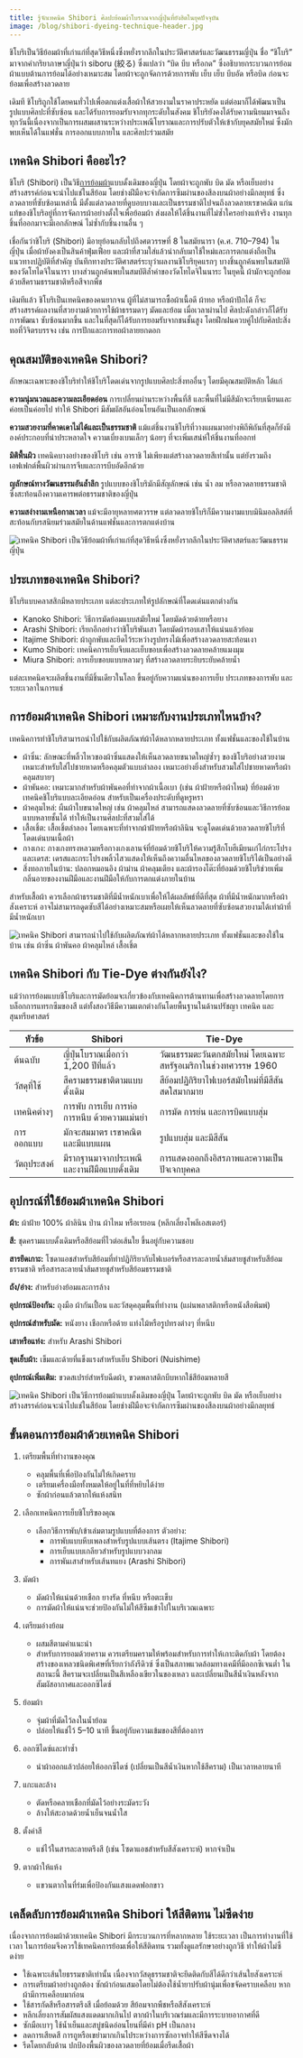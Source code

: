 ```yaml
---
title: รู้จักเทคนิค Shibori ศิลปะย้อมผ้าโบราณจากญี่ปุ่นที่ยังฮิตในยุคปัจจุบัน
image: /blog/shibori-dyeing-technique-header.jpg
---
```


ชิโบริเป็นวิธีย้อมผ้าที่เก่าแก่ที่สุดวิธีหนึ่งซึ่งหยั่งรากลึกในประวัติศาสตร์และวัฒนธรรมญี่ปุ่น ชื่อ “ชิโบริ” มาจากคำกริยาภาษาญี่ปุ่นว่า siboru (絞る) ซึ่งแปลว่า “บิด บีบ หรือกด” ซึ่งอธิบายกระบวนการย้อมผ้าแบบต้านการย้อมได้อย่างเหมาะสม โดยผ้าจะถูกจัดการด้วยการพับ เย็บ เย็บ บีบอัด หรือบิด ก่อนจะย้อมเพื่อสร้างลวดลาย

เดิมที ชิโบริถูกใช้โดยคนทั่วไปเพื่อตกแต่งเสื้อผ้าให้สวยงามในราคาประหยัด แต่ต่อมาก็ได้พัฒนาเป็นรูปแบบศิลปะที่ซับซ้อน และได้รับการยอมรับจากทุกระดับในสังคม ชิโบริยังคงได้รับความนิยมมาจนถึงทุกวันนี้เนื่องจากเป็นการผสมผสานระหว่างประเพณีโบราณและการปรับตัวให้เข้ากับยุคสมัยใหม่ ซึ่งมักพบเห็นได้ในแฟชั่น การออกแบบภายใน และศิลปะร่วมสมัย

## เทคนิค Shibori คืออะไร?

ชิโบริ (Shibori) เป็นวิธี[การย้อมผ้า](/blog/how-to-do-tie-dye-shirt)แบบดั้งเดิมของญี่ปุ่น โดยผ้าจะถูกพับ บิด มัด หรือเย็บอย่างสร้างสรรค์ก่อนจะนำไปแช่ในสีย้อม โดยช่างฝีมือจะจำกัดการซึมผ่านของสีลงบนผ้าอย่างมีกลยุทธ์ ซึ่งลวดลายที่ซับซ้อนเหล่านี้ มีตั้งแต่ลวดลายที่ดูบอบบางและเป็นธรรมชาติไปจนถึงลวดลายเรขาคณิต แก่นแท้ของชิโบริอยู่ที่การจัดการผ้าอย่างตั้งใจเพื่อย้อมผ้า ส่งผลให้ได้ชิ้นงานที่ไม่ซ้ำใครอย่างแท้จริง งานทุกชิ้นที่ออกมาจะมีเอกลักษณ์ ไม่ซ้ำกับชิ้นงานอื่น ๆ

เชื่อกันว่าชิโบริ (Shibori) มีอายุย้อนกลับไปถึงศตวรรษที่ 8 ในสมัยนารา (ค.ศ. 710–794) ในญี่ปุ่น เมื่อผ้ายังคงเป็นสินค้าฟุ่มเฟือย และผ้าที่สวมใส่แล้วนำกลับมาใช้ใหม่และการตกแต่งถือเป็นแนวทางปฏิบัติที่สำคัญ บันทึกทางประวัติศาสตร์ระบุว่าผลงานชิโบริยุคแรกๆ บางชิ้นถูกค้นพบในสมบัติของวัดโทไดจิในนารา บางส่วนถูกค้นพบในสมบัติล้ำค่าของวัดโทไดจิในนาระ ในยุคนี้ ผ้ามักจะถูกย้อมด้วยสีครามธรรมชาติหรือสีจากพืช

เดิมทีแล้ว ชิโบริเป็นเทคนิคของคนยากจน ผู้ที่ไม่สามารถซื้อผ้าเนื้อดี ผ้าทอ หรือผ้าปักได้ ก็จะสร้างสรรค์ผลงานที่สวยงามด้วยการใช้ผ้าธรรมดาๆ มัดและย้อม เมื่อเวลาผ่านไป ศิลปะดังกล่าวก็ได้รับการพัฒนา ซับซ้อนมากขึ้น และในที่สุดก็ได้รับการยอมรับจากชนชั้นสูง โดยฝึกฝนควบคู่ไปกับศิลปะสิ่งทอที่วิจิตรบรรจง เช่น การปักและการทอผ้าลายยกดอก

## คุณสมบัติของเทคนิค Shibori?

ลักษณะเฉพาะของชิโบริทำให้ชิโบริโดดเด่นจากรูปแบบศิลปะสิ่งทออื่นๆ โดยมีคุณสมบัติหลัก ได้แก่

**ความนุ่มนวลและความละเอียดอ่อน** การเปลี่ยนผ่านระหว่างพื้นที่สี และพื้นที่ไม่มีสีมักจะเรียบเนียนและค่อยเป็นค่อยไป ทำให้ Shibori มีสัมผัสอันอ่อนโยนอันเป็นเอกลักษณ์

**ความสวยงามที่คาดเดาไม่ได้และเป็นธรรมชาติ** แม้แต่ชิ้นงานชิโบริที่วางแผนมาอย่างพิถีพิถันที่สุดก็ยังมีองค์ประกอบที่น่าประหลาดใจ ความเบี่ยงเบนเล็กๆ น้อยๆ ที่จะเพิ่มเสน่ห์ให้ชิ้นงานที่ออกท่

**มิติพื้นผิว** เทคนิคบางอย่างของชิโบริ เช่น อาราชิ ไม่เพียงแต่สร้างลวดลายสีเท่านั้น แต่ยังรวมถึงเอฟเฟกต์พื้นผิวผ่านการจีบและการบีบอัดอีกด้วย

**ญลักษณ์ทางวัฒนธรรมอันล้ำลึก** รูปแบบของชิโบริมักมีสัญลักษณ์ เช่น น้ำ ลม หรือลวดลายธรรมชาติ ซึ่งสะท้อนถึงความเคารพต่อธรรมชาติของญี่ปุ่น

**ความสง่างามเหนือกาลเวลา** แม้จะมีอายุหลายศตวรรษ แต่ลวดลายชิโบริก็มีความงามแบบมินิมอลลิสต์ที่สะท้อนกับรสนิยมร่วมสมัยในด้านแฟชั่นและการตกแต่งบ้าน

![เทคนิค Shibori เป็นวิธีย้อมผ้าที่เก่าแก่ที่สุดวิธีหนึ่งซึ่งหยั่งรากลึกในประวัติศาสตร์และวัฒนธรรมญี่ปุ่น](/blog/shibori-dyeing-technique-1.jpg)

## ประเภทของเทคนิค Shibori?

ชิโบริแบบคลาสสิกมีหลายประเภท แต่ละประเภทให้รูปลักษณ์ที่โดดเด่นแตกต่างกัน

- Kanoko Shibori: วิธีการมัดย้อมแบบสมัยใหม่ โดยมัดด้วยด้ายหรือยาง
- Arashi Shibori: เรียกอีกอย่างว่าชิโบริพันเสา โดยมัดผ้ารอบเสาให้แน่นแล้วย้อม
- Itajime Shibori: ผ้าถูกพับและยึดไว้ระหว่างรูปทรงไม้เพื่อสร้างลวดลายสะท้อนเงา
- Kumo Shibori: เทคนิคการเย็บจีบและเย็บขอบเพื่อสร้างลวดลายคล้ายแมงมุม
- Miura Shibori: การเย็บขอบแบบหลวมๆ ที่สร้างลวดลายระยิบระยับคล้ายน้ำ

แต่ละเทคนิคจะผลิตชิ้นงานที่มีชิ้นเดียวในโลก ขึ้นอยู่กับความแน่นของการเย็บ ประเภทของการพับ และระยะเวลาในการแช่

## การย้อมผ้าเทคนิค Shibori เหมาะกับงานประเภทไหนบ้าง?

เทคนิคการทำชิโบริสามารถนำไปใช้กับผลิตภัณฑ์ผ้าได้หลากหลายประเภท ทั้งแฟชั่นและของใช้ในบ้าน

- ผ้าซิ่น: ลักษณะที่พลิ้วไหวของผ้าซิ่นแสดงให้เห็นลวดลายขนาดใหญ่ซ้ำๆ ของชิโบริอย่างสวยงาม เหมาะสำหรับใส่ไปชายหาดหรือคลุมตัวแบบลำลอง เหมาะอย่างยิ่งสำหรับสวมใส่ไปชายหาดหรือผ้าคลุมสบายๆ
- ผ้าพันคอ: เหมาะมากสำหรับผ้าพันคอที่ทำจากผ้าเนื้อเบา (เช่น ผ้าฝ้ายหรือผ้าไหม) ที่ย้อมด้วยเทคนิคชิโบริแบบละเอียดอ่อน สำหรับเป็นเครื่องประดับที่ดูหรูหรา
- ผ้าคลุมไหล่: ผืนผ้าใบขนาดใหญ่ เช่น ผ้าคลุมไหล่ สามารถแสดงลวดลายที่ซับซ้อนและวิธีการย้อมแบบหลายชั้นได้ ทำให้เป็นงานศิลปะที่สวมใส่ได้
- เสื้อเชิ้ต: เสื้อเชิ้ตลำลอง โดยเฉพาะที่ทำจากผ้าฝ้ายหรือผ้าลินิน จะดูโดดเด่นด้วยลวดลายชิโบริที่โดดเด่นบนเนื้อผ้า
- กางเกง: กางเกงทรงหลวมหรือกางเกงเลานจ์ที่ย้อมด้วยชิโบริให้ความรู้สึกโบฮีเมียนเก๋ไก๋กระโปรงและเดรส: เดรสและกระโปรงพลิ้วไสวแสดงให้เห็นถึงความลื่นไหลของลวดลายชิโบริได้เป็นอย่างดี
- สิ่งทอภายในบ้าน: ปลอกหมอนอิง ผ้าม่าน ผ้าคลุมเตียง และผ้ารองโต๊ะที่ย้อมด้วยชิโบริช่วยเพิ่มกลิ่นอายของงานฝีมือและงานฝีมือให้กับการตกแต่งภายในบ้าน

สำหรับเสื้อผ้า ควรเลือกผ้าธรรมชาติที่มีน้ำหนักเบาเพื่อให้ได้ผลลัพธ์ที่ดีที่สุด ผ้าที่มีน้ำหนักมากหรือผ้าสังเคราะห์ อาจไม่สามารถดูดซับสีได้อย่างเหมาะสมหรือเผยให้เห็นลวดลายที่ซับซ้อนสวยงามได้เท่าผ้าที่มีน้ำหนักเบา

![เทคนิค Shibori สามารถนำไปใช้กับผลิตภัณฑ์ผ้าได้หลากหลายประเภท ทั้งแฟชั่นและของใช้ในบ้าน เช่น ผ้าซิ่น ผ้าพันคอ ผ้าคลุมไหล่ เสื้อเชิ้ต](/blog/shibori-dyeing-technique-2.jpg)

## เทคนิค Shibori กับ Tie-Dye ต่างกันยังไง?

แม้ว่าการย้อมแบบชิโบริและการมัดย้อมจะเกี่ยวข้องกับเทคนิคการต้านทานเพื่อสร้างลวดลายโดยการบล็อกการแทรกซึมของสี แต่ทั้งสองวิธีมีความแตกต่างกันโดยพื้นฐานในด้านปรัชญา เทคนิค และสุนทรียศาสตร์

| หัวข้อ       | Shibori                                      | Tie-Dye                                                       |
| ------------ | -------------------------------------------- | ------------------------------------------------------------- |
| ต้นฉบับ      | ญี่ปุ่นโบราณเมื่อกว่า 1,200 ปีที่แล้ว        | วัฒนธรรมตะวันตกสมัยใหม่ โดยเฉพาะสหรัฐอเมริกาในช่วงทศวรรษ 1960 |
| วัสดุที่ใช้  | สีครามธรรมชาติตามแบบดั้งเดิม                 | สีย้อมปฏิกิริยาไฟเบอร์สมัยใหม่ที่มีสีสันสดใสมากมาย            |
| เทคนิคต่างๆ  | การพับ การเย็บ การห่อ การหนีบ ด้วยความแม่นยำ | การมัด การย่น และการบิดแบบสุ่ม                                |
| การออกแบบ    | มักจะสมมาตร เรขาคณิต และมีแบบแผน             | รูปแบบสุ่ม และมีสีสัน                                         |
| วัตถุประสงค์ | มีรากฐานมาจากประเพณีและงานฝีมือแบบดั้งเดิม   | การแสดงออกถึงอิสรภาพและความเป็นปัจเจกบุคคล                    |

## อุปกรณ์ที่ใช้ย้อมผ้าเทคนิค Shibori

**ผ้า:** ผ้าฝ้าย 100% ผ้าลินิน ป่าน ผ้าไหม หรือเรยอน (หลีกเลี่ยงโพลีเอสเตอร์)

**สี:** ชุดครามแบบดั้งเดิมหรือสีย้อมที่ไวต่อเส้นใย ขึ้นอยู่กับความชอบ

**สารยึดเกาะ:** โซดาแอชสำหรับสีย้อมที่ทำปฏิกิริยากับไฟเบอร์หรือสารละลายน้ำส้มสายชูสำหรับสีย้อมธรรมชาติ หรือสารละลายน้ำส้มสายชูสำหรับสีย้อมธรรมชาติ

**ถัง/อ่าง:** สำหรับอ่างย้อมและการล้าง

**อุปกรณ์ป้องกัน:** ถุงมือ ผ้ากันเปื้อน และวัสดุคลุมพื้นที่ทำงาน (แผ่นพลาสติกหรือหนังสือพิมพ์)

**อุปกรณ์สำหรับมัด:** หนังยาง เชือกหรือด้าย แท่งไม้หรือรูปทรงต่างๆ ที่หนีบ

**เสาหรือแท่ง:** สำหรับ Arashi Shibori

**ชุดเย็บผ้า:** เข็มและด้ายที่แข็งแรงสำหรับเย็บ Shibori (Nuishime)

**อุปกรณ์เพิ่มเติม:** ขวดสเปรย์สำหรับฉีดผ้า, ขวดพลาสติกบีบหากใช้สีย้อมหลายสี

![เทคนิค Shibori เป็นวิธีการย้อมผ้าแบบดั้งเดิมของญี่ปุ่น โดยผ้าจะถูกพับ บิด มัด หรือเย็บอย่างสร้างสรรค์ก่อนจะนำไปแช่ในสีย้อม โดยช่างฝีมือจะจำกัดการซึมผ่านของสีลงบนผ้าอย่างมีกลยุทธ์](/blog/shibori-dyeing-technique-3.jpg)

## ขั้นตอนการย้อมผ้าด้วยเทคนิค Shibori

1. เตรียมพื้นที่ทำงานของคุณ
    - คลุมพื้นที่เพื่อป้องกันไม่ให้เกิดคราบ
    - เตรียมเครื่องมือทั้งหมดให้อยู่ในที่ที่หยิบได้ง่าย
    - ซักผ้าก่อนแล้วตากให้แห้งสนิท

2. เลือกเทคนิคการเย็บชิโบริของคุณ
    - เลือกวิธีการพับ/เข้าเล่มตามรูปแบบที่ต้องการ
    ตัวอย่าง:  
        - การพับแบบหีบเพลงสำหรับรูปแบบเส้นตรง (Itajime Shibori)
        - การเย็บแบบเกลียวสำหรับรูปแบบวงกลม
        - การพันเสาสำหรับเส้นทแยง (Arashi Shibori) 

3. มัดผ้า
    - มัดผ้าให้แน่นด้วยเชือก ยางรัด ที่หนีบ หรือตะเข็บ
    - การมัดผ้าให้แน่นจะช่วยป้องกันไม่ให้สีซึมเข้าไปในบริเวณเฉพาะ

4. เตรียมอ่างย้อม
    - ผสมสีตามคำแนะนำ
    - สำหรับการยอมด้วยคราม ควรเตรียมครามให้พร้อมสำหรับการทำให้เกาะติดกับผ้า โดยต้องสร้างของเหลวชนิดพิเศษที่เรียกว่าถังรีดิวซ์ ซึ่งเป็นสภาพแวดล้อมทางเคมีที่มีออกซิเจนต่ำ ในสถานะนี้ สีครามจะเปลี่ยนเป็นสีเหลืองเขียวในของเหลว และเปลี่ยนเป็นสีน้ำเงินหลังจากสัมผัสอากาศและออกซิไดซ์

5. ย้อมผ้า
    - จุ่มผ้าที่มัดไว้ลงในน้ำย้อม
    - ปล่อยให้แช่ไว้ 5–10 นาที ขึ้นอยู่กับความเข้มของสีที่ต้องการ

6. ออกซิไดซ์และทำซ้ำ
    - นำผ้าออกแล้วปล่อยให้ออกซิไดซ์ (เปลี่ยนเป็นสีน้ำเงินหากใช้สีคราม) เป็นเวลาหลายนาที

7. แกะและล้าง
    - ตัดหรือคลายเชือกที่มัดไว้อย่างระมัดระวัง
    - ล้างให้สะอาดด้วยน้ำเย็นจนน้ำใส

8. ตั้งค่าสี
    - แช่ไว้ในสารละลายตรึงสี (เช่น โซดาแอชสำหรับสีสังเคราะห์) หากจำเป็น

9. ตากผ้าให้แห้ง
    - แขวนตากในที่ร่มเพื่อป้องกันแสงแดดฟอกขาว

## เคล็ดลับการย้อมผ้าเทคนิค Shibori ให้สีติดทน ไม่ซีดง่าย

เนื่องจากการย้อมผ้าด้วยเทคนิค Shibori มีกระบวนการที่หลากหลาย ใช้ระยะเวลา เป็นการทำงานที่ใช้เวลา ในการย้อมจึงควรใช้เทคนิคการย้อมเพื่อให้สีติดทน รวมทั้งดูแลรักษาอย่างถูกวิธี ทำให้ผ้าไม่ซืดง่าย

- ใช้เฉพาะเส้นใยธรรมชาติเท่านั้น เนื่องจากวัสดุธรรมชาติจะยึดติดกับสีได้ดีกว่าเส้นใยสังเคราะห์
- การเตรียมผ้าอย่างถูกต้อง ซักผ้าก่อนเสมอโดยไม่ต้องใช้น้ำยาปรับผ้านุ่มเพื่อขจัดคราบเคลือบ หากผ้ามีการเคลือบมาก่อน
- ใช้สารกัดสีหรือสารตรึงสี เมื่อย้อมด้วย สีย้อมจากพืชหรือสีสังเคราะห์
- หลีกเลี่ยงการสัมผัสแสงแดดมากเกินไป ตากผ้าในบริเวณร่มและมีการระบายอากาศที่ดี
- ซักมือเบาๆ ใช้น้ำเย็นและสบู่ชนิดอ่อนโยนที่มีค่า pH เป็นกลาง
- ลดการเสียดสี การถูหรือเขย่ามากเกินไประหว่างการซักอาจทำให้สีซีดจางได้
- รีดโดยกลับด้าน ปกป้องพื้นผิวของลวดลายที่ย้อมเมื่อรีดเสื้อผ้า